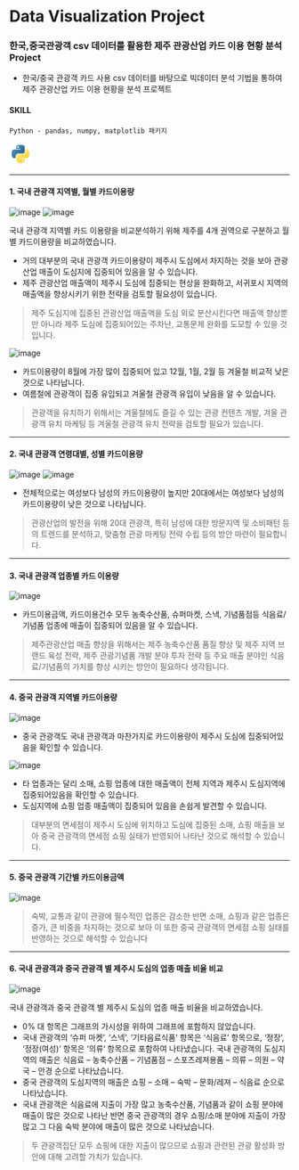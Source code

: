 Data Visualization Project
============
### 한국,중국관광객 csv 데이터를 활용한 제주 관광산업 카드 이용 현황 분석 Project
- 한국/중국 관광객 카드 사용 csv 데이터를 바탕으로 빅데이터 분석 기법을 통하여 제주 관광산업 카드 이용 현황을 분석 프로젝트

#### SKILL
  `Python - pandas, numpy, matplotlib 패키지`


<p align="left">
<img src="https://raw.githubusercontent.com/devicons/devicon/master/icons/python/python-original.svg" alt="python" width="40" height="40"/>
</p>

-------------


#### 1. 국내 관광객 지역별, 월별 카드이용량

![image](https://user-images.githubusercontent.com/44343908/223651321-8bd25798-f23f-4f3c-9823-bdd46246f9ae.png)
![image](https://user-images.githubusercontent.com/44343908/223651334-c34041ae-1524-48c8-818b-878eac3d7c93.png)

국내 관광객 지역별 카드 이용량을 비교분석하기 위해 제주를 4개 권역으로 구분하고 월별 카드이용량을 비교하였습니다.

- 거의 대부분의 국내 관광객 카드이용량이 제주시 도심에서 차지하는 것을 보아 관광산업 매출이 도심지에 집중되어 있음을 알 수 있습니다. 
- 제주 관광산업 매출액이 제주시 도심에 집중되는 현상을 완화하고, 서귀포시 지역의 매출액을 향상시키기 위한 전략을 검토할 필요성이 있습니다.

> 제주 도심지에 집중된 관광산업 매출액을 도심 외로 분산시킨다면 매출액 향상뿐만 아니라 제주 도심에 집중되어있는 주차난, 교통문제 완화를 도모할 수 있을 것입니다.



![image](https://user-images.githubusercontent.com/44343908/223651950-89c376c3-10b7-4047-a4a9-2d04b28d3d1c.png)

- 카드이용량이 8월에 가장 많이 집중되어 있고 12월, 1월, 2월 등 겨울철 비교적 낮은 것으로 나타납니다.
- 여름철에 관광객이 집중 유입되고 겨울철 관광객 유입이 낮음을 알 수 있습니다. 

> 관광객을 유치하기 위해서는 겨울철에도 즐길 수 있는 관광 컨텐츠 개발, 겨울 관광객 유치 마케팅 등 겨울철 관광객 유치 전략을 검토할 필요가 있습니다.



* * *




#### 2. 국내 관광객 연령대별, 성별 카드이용량

![image](https://user-images.githubusercontent.com/44343908/223652226-74143adf-073b-4a54-aed1-b8a702be0283.png)
![image](https://user-images.githubusercontent.com/44343908/223652244-9b2fe207-ea09-4633-b0a1-562566917e52.png)

- 전체적으로는 여성보다 남성의 카드이용량이 높지만 20대에서는 여성보다 남성의 카드이용량이 낮은 것으로 나타납니다. 

> 관광산업의 발전을 위해 20대 관광객, 특히 남성에 대한 방문지역 및 소비패턴 등의 트렌드를 분석하고, 맞춤형 관광 마케팅 전략 수립 등의 방안 마련이 필요합니다.




* * *




#### 3. 국내 관광객 업종별 카드 이용량

![image](https://user-images.githubusercontent.com/44343908/223652417-085cefdd-74e0-4edf-8e28-3fc22284d38d.png)

- 카드이용금액, 카드이용건수 모두 농축수산품, 슈퍼마켓, 스낵, 기념품점등 식음료/기념품 업종에 매출이 집중되어 있음을 알 수 있습니다. 

> 제주관광산업 매출 향상을 위해서는 제주 농축수산품 품질 향상 및 제주 지역 브랜드 육성 전략, 제주 관광기념품 개발 분야 투자 전략 등 주요 매출 분야인 식음료/기념품의 가치를 향상 시키는 방안이 필요하다 생각됩니다.




* * *




#### 4. 중국 관광객 지역별 카드이용량

![image](https://user-images.githubusercontent.com/44343908/223652603-b1a621e6-544b-4de2-9066-98d1674c7d43.png)

- 중국 관광객도 국내 관광객과 마찬가지로 카드이용량이 제주시 도심에 집중되어있음을 확인할 수 있습니다. 



![image](https://user-images.githubusercontent.com/44343908/223652708-536ac7b7-8884-4fb6-b78d-5040a71a1bb2.png)

- 타 업종과는 달리 소매, 쇼핑 업종에 대한 매출액이 전체 지역과 제주시 도심지역에 집중되어있음을 확인할 수 있습니다. 
- 도심지역에 쇼핑 업종 매출액이 집중되어 있음을 손쉽게 발견할 수 있습니다.

> 대부분의 면세점이 제주시 도심에 위치하고 도심에 집중된 소매, 쇼핑 매출을 보아 중국 관광객의 면세점 쇼핑 실태가 반영되어 나타난 것으로 해석할 수 있습니다.




* * *




#### 5. 중국 관광객 기간별 카드이용금액

![image](https://user-images.githubusercontent.com/44343908/223652906-b89d68ce-0a83-4e0e-808f-d2ddcdc89b80.png)

> 숙박, 교통과 같이 관광에 필수적인 업종은 감소한 반면 소매, 쇼핑과 같은 업종은 증가, 큰 비중을 차지하는 것으로 보아 이 또한 중국 관광객의 면세점 쇼핑 실태를 반영하는 것으로 해석할 수 있습니다




* * *




#### 6. 국내 관광객과 중국 관광객 별 제주시 도심의 업종 매출 비율 비교

![image](https://user-images.githubusercontent.com/44343908/223653232-5652cd91-996f-4a3f-82b2-d47614c7997f.png)

국내 관광객과 중국 관광객 별 제주시 도심의 업종 매출 비율을 비교하였습니다.

- 0% 대 항목은 그래프의 가시성을 위하여 그래프에 포함하지 않았습니다.
- 국내 관광객의 ‘슈퍼 마켓’, ‘스넥’, ‘기타음료식품’ 항목은 ‘식음료’ 항목으로, ‘정장’, ‘정장(여성)’ 항목은 ‘의류‘ 항목으로 포함하여 나타냈습니다. 
국내 관광객의 도심지역의 매출은 식음료 – 농축수산품 – 기념품점 – 스포츠레져용품 – 의류 – 의원 – 약국 – 안경 순으로 나타났습니다.
- 중국 관광객의 도심지역의 매출은 쇼핑 – 소매 – 숙박 – 문화/레져 – 식음료 순으로 나타났습니다.
- 국내 관광객은 식음료에 지출이 가장 많고 농축수산품, 기념품과 같이 쇼핑 분야에 매출이 많은 것으로 나타난 반면 중국 관광객의 경우 쇼핑/소매 분야에 지출이 가장 많고 그 다음 숙박 분야에 매출이 많은 것으로 나타났습니다. 

> 두 관광객집단 모두 쇼핑에 대한 지출이 많으므로 쇼핑과 관련된 관광 활성화 방안에 대해 고려할 가치가 있습니다.

